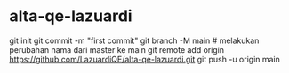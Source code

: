 # alta-qe-lazuardi
git init
git commit -m "first commit"
git branch -M main # melakukan perubahan nama dari master ke main
git remote add origin
https://github.com/LazuardiQE/alta-qe-lazuardi.git
git push -u origin main
